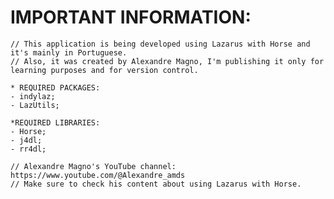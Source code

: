 # IMPORTANT INFORMATION:

	// This application is being developed using Lazarus with Horse and it's mainly in Portuguese.
	// Also, it was created by Alexandre Magno, I'm publishing it only for learning purposes and for version control.
	
	* REQUIRED PACKAGES:
	- indylaz;
	- LazUtils;
	
	*REQUIRED LIBRARIES:
	- Horse;
	- j4dl;
	- rr4dl;
	
	// Alexandre Magno's YouTube channel: https://www.youtube.com/@Alexandre_amds
	// Make sure to check his content about using Lazarus with Horse.